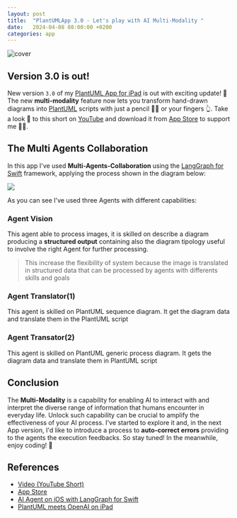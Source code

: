 ```yaml
---
layout: post
title:  "PlantUMLApp 3.0 - Let's play with AI Multi-Modality "
date:   2024-04-08 08:00:00 +0200
categories: app
---
```


![cover](../../../../assets/plantuml-app/plantuml-app-cover.png)
<br>
## Version 3.0 is out!

New version `3.0` of my [PlantUML App for iPad][app] is out with  exciting update! 🤩 The new **multi-modality** feature now lets you transform hand-drawn diagrams into [PlantUML] scripts with just a pencil ✍🏻 or your fingers 👆. Take a look 👀 to this short on [YouTube] and download it from [App Store][app] to support me 👍🏻.

## The Multi Agents Collaboration

In this app I've used **Multi-Agents-Collaboration** using the [LangGraph for Swift][langgraph-swift] framework, applying the process shown in the diagram below:

![](../../../../assets/plantuml-app/drawing-to-diagram.png)

As you can see I've used three Agents with different capabilities:

### Agent Vision 
This agent able to process images, it is skilled on describe a diagram producing a **structured output** containing also the diagram tipology useful to involve the right Agent for further processing.
> This increase the flexibility of system because the image is translated in structured data that can be processed by agents with differents skills and goals

### Agent Translator(1)
This agent is skilled on PlantUML sequence diagram. It get the diagram data and translate them in the PlantUML script

### Agent Transator(2)
This agent is skilled on PlantUML generic process diagram. It gets the diagram data and translate them  in PlantUML script


## Conclusion 

The **Multi-Modality** is a capability for enabling AI to interact with and interpret the diverse range of information that humans encounter in everyday life. Unlock such capability can be crucial to amplify the effectiveness of your AI process.
I've started to explore it and, in the next App version, I'd like to introduce a process to **auto-correct errors** providing to the agents the execution feedbacks.
So stay tuned! In the meanwhile, enjoy coding! 👋 


## References

* [Video (YouTube Short)][YouTube]
* [App Store][app]
* [AI Agent on iOS with LangGraph for Swift](https://bsorrentino.github.io/bsorrentino/ai/2024/03/21/langgraph-for-swift.html)
* [PlantUML meets OpenAI on iPad](https://bsorrentino.github.io/bsorrentino/app/2023/04/11/plantum-meets-gpt-on-ipad.html)

[langgraph-swift]: https://github.com/bsorrentino/LangGraph-Swift
[PlantUML]: https://plantuml.com/
[YouTube]: https://youtube.com/shorts/YSSHpW2MyC8
[app]: https://apps.apple.com/us/app/plantuml-app/id6444164984

